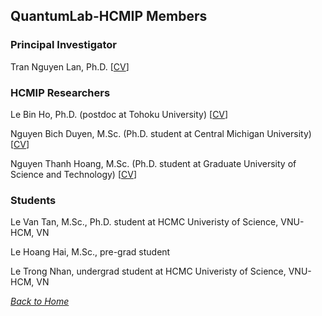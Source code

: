 ## QuantumLab-HCMIP Members

### **Principal Investigator**
Tran Nguyen Lan, Ph.D. [[CV](LanTran_CV_0421.pdf)]

### **HCMIP Researchers**
Le Bin Ho, Ph.D. (postdoc at Tohoku University) [[CV](DrLeBinHo-CV.pdf)]

Nguyen Bich Duyen, M.Sc. (Ph.D. student at Central Michigan University) [[CV](NguyenBichDuyen-EN.pdf)]

Nguyen Thanh Hoang, M.Sc. (Ph.D. student at Graduate University of Science and Technology) [[CV](NguyenThanhHoang-CV.pdf)]

### **Students**
Le Van Tan, M.Sc., Ph.D. student at HCMC Univeristy of Science, VNU-HCM, VN

Le Hoang Hai, M.Sc., pre-grad student

Le Trong Nhan, undergrad student at HCMC Univeristy of Science, VNU-HCM, VN 

_[Back to Home](index.md)_

